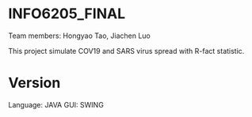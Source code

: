 # INFO6205_FINAL

Team members: Hongyao Tao, Jiachen Luo

This project simulate COV19 and SARS virus spread with R-fact statistic.

# Version

Language: JAVA
GUI: SWING